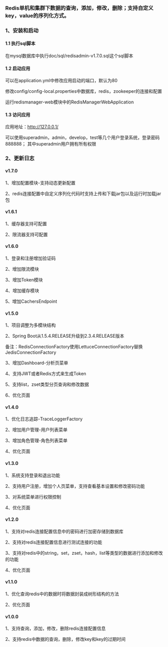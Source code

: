 ### Redis单机和集群下数据的查询，添加，修改，删除；支持自定义key，value的序列化方式。

### 1、安装和启动

#### 1.1 执行sql脚本

在mysql数据库中执行doc/sql/redisadmin-v1.7.0.sql这个sql脚本

#### 1.2 启动应用

可以在application.yml中修改应用启动的端口，默认为80

修改config/config-local.properties中数据库，redis，zookeeper的连接和配置

运行redismanager-web模块中的RedisManagerWebApplication

#### 1.3 访问应用

应用地址：http://127.0.0.1/

可以使用superadmin，admin，develop，test等几个用户登录系统，登录密码888888；
其中superadmin用户拥有所有权限

### 2、更新日志

#### v1.7.0

1、增加配置模块-支持动态更新配置

2、redis连接配置中自定义序列化代码时支持上传和下载jar包以及运行时加载jar包

#### v1.6.1

1、缓存器支持可配置

2、限流器支持可配置

#### v1.6.0

1、登录和注册增加验证码

2、增加限流模块

3、增加Token模块

4、增加缓存模块

5、增加CachersEndpoint

#### v1.5.0

1、项目调整为多模块结构

2、Spring Boot从1.5.4.RELEASE升级到2.3.4.RELEASE版本<br/>

备注：RedisConnectionFactory使用LettuceConnectionFactory替换JedisConnectionFactory

3、增加Dashboard-分析页菜单

4、支持JWT或者Redis方式来生成Token

5、支持list，zset类型分页查询和修改数据

6、优化页面

#### v1.4.0

1、优化日志追踪-TraceLoggerFactory

2、增加用户管理-用户列表菜单

3、增加角色管理-角色列表菜单

4、优化页面

#### v1.3.0

1、系统支持登录和退出功能

2、支持用户注册，增加个人页菜单，支持查看基本设置和修改密码功能

3、对系统菜单进行权限控制

4、优化页面

#### v1.2.0

1、支持对redis连接配置信息中的密码进行加密存储到数据库

2、支持对redis连接配置信息进行测试连接的功能
 
3、支持对redis中的string，set，zset，hash，list等类型的数据进行添加和修改的功能
 
4、优化页面

#### v1.1.0

1、优化查询redis中的数据时将数据封装成树形结构的方法

2、优化页面

#### v1.0.0

1、支持查询，添加，修改，删除redis连接配置信息

2、支持redis中数据的查询，删除，修改key和key的过期时间